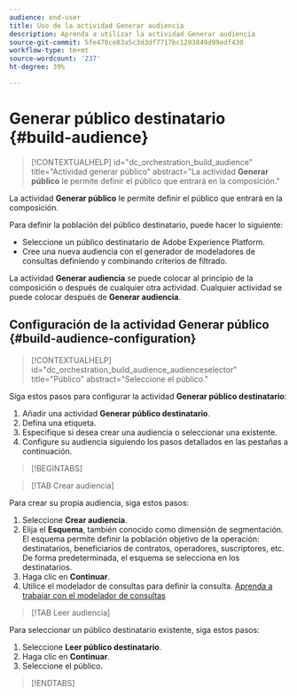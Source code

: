 ```yaml
---
audience: end-user
title: Uso de la actividad Generar audiencia
description: Aprenda a utilizar la actividad Generar audiencia
source-git-commit: 5fe470ce83a5c3d3df7717bc1203849d99edf430
workflow-type: tm+mt
source-wordcount: '237'
ht-degree: 39%

---
```



# Generar público destinatario {#build-audience}

>[!CONTEXTUALHELP]
>id="dc_orchestration_build_audience"
>title="Actividad generar público"
>abstract="La actividad **Generar público** le permite definir el público que entrará en la composición."

La actividad **Generar público** le permite definir el público que entrará en la composición.

Para definir la población del público destinatario, puede hacer lo siguiente:

<!--* Select an existing audience, created as a list in the client console.-->
* Seleccione un público destinatario de Adobe Experience Platform.
* Cree una nueva audiencia con el generador de modeladores de consultas definiendo y combinando criterios de filtrado.

La actividad **Generar audiencia** se puede colocar al principio de la composición o después de cualquier otra actividad. Cualquier actividad se puede colocar después de **Generar audiencia**.

## Configuración de la actividad Generar público {#build-audience-configuration}

>[!CONTEXTUALHELP]
>id="dc_orchestration_build_audience_audienceselector"
>title="Público"
>abstract="Seleccione el público."

Siga estos pasos para configurar la actividad **Generar público destinatario**:

1. Añadir una actividad **Generar público destinatario**.
1. Defina una etiqueta.
1. Especifique si desea crear una audiencia o seleccionar una existente.
1. Configure su audiencia siguiendo los pasos detallados en las pestañas a continuación.

>[!BEGINTABS]

>[!TAB Crear audiencia]

Para crear su propia audiencia, siga estos pasos:

1. Seleccione **Crear audiencia**.
1. Elija el **Esquema**, también conocido como dimensión de segmentación. El esquema permite definir la población objetivo de la operación: destinatarios, beneficiarios de contratos, operadores, suscriptores, etc. De forma predeterminada, el esquema se selecciona en los destinatarios.
1. Haga clic en **Continuar**.
1. Utilice el modelador de consultas para definir la consulta. [Aprenda a trabajar con el modelador de consultas](../../query/query-modeler-overview.md)

>[!TAB Leer audiencia]

Para seleccionar un público destinatario existente, siga estos pasos:

1. Seleccione **Leer público destinatario**.
1. Haga clic en **Continuar**.
1. Seleccione el público.

>[!ENDTABS]

<!--
## Examples{#build-audience-examples}

Here is an example of a workflow with two **Build audience** activities. The first one targets the poker players audience, followed by an email delivery. The second one targets the VIP clients audience, followed by an SMS delivery.

![](../assets/workflow-audience-example.png)
-->
